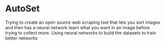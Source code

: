 # AutoSet
Trying to create an open source web scraping tool that lets you sort images and then has a neural network learn what you want in an image before trying to collect more. Using neural networks to build the datasets to train better networks 
